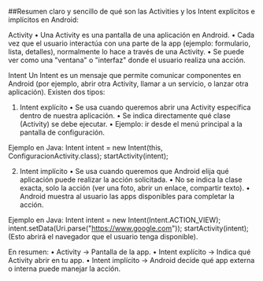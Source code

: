 ##Resumen claro y sencillo de qué son las Activities y los Intent explícitos e implícitos en Android:

Activity
•	Una Activity es una pantalla de una aplicación en Android.
•	Cada vez que el usuario interactúa con una parte de la app (ejemplo: formulario, lista, detalles), normalmente lo hace a través de una Activity.
•	Se puede ver como una "ventana" o "interfaz" donde el usuario realiza una acción.

Intent
Un Intent es un mensaje que permite comunicar componentes en Android (por ejemplo, abrir otra Activity, llamar a un servicio, o lanzar otra aplicación).
Existen dos tipos:
1. Intent explícito
•	Se usa cuando queremos abrir una Activity específica dentro de nuestra aplicación.
•	Se indica directamente qué clase (Activity) se debe ejecutar.
•	Ejemplo: ir desde el menú principal a la pantalla de configuración.

Ejemplo en Java:
Intent intent = new Intent(this, ConfiguracionActivity.class);
startActivity(intent);

2. Intent implícito
•	Se usa cuando queremos que Android elija qué aplicación puede realizar la acción solicitada.
•	No se indica la clase exacta, solo la acción (ver una foto, abrir un enlace, compartir texto).
•	Android muestra al usuario las apps disponibles para completar la acción.

Ejemplo en Java:
Intent intent = new Intent(Intent.ACTION_VIEW);
intent.setData(Uri.parse("https://www.google.com"));
startActivity(intent);
(Esto abrirá el navegador que el usuario tenga disponible).

En resumen:
•	Activity → Pantalla de la app.
•	Intent explícito → Indica qué Activity abrir en tu app.
•	Intent implícito → Android decide qué app externa o interna puede manejar la acción.



